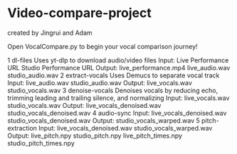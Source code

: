 # Video-compare-project
created by Jingrui and Adam

Open VocalCompare.py to begin your vocal comparison journey!

1 dl-files
	Uses yt-dlp to download audio/video files
	Input: 
		Live Performance URL
		Studio Performance URL
	Output: 
		live_performance.mp4
		live_audio.wav
		studio_audio.wav
2 extract-vocals
	Uses Demucs to separate vocal track
	Input: 
		live_audio.wav
		studio_audio.wav
	Output: 
		live_vocals.wav
		studio_vocals.wav
3 denoise-vocals
	Denoises vocals by reducing echo, trimming leading and trailing silence, and normalizing
	Input: 
		live_vocals.wav
		studio_vocals.wav
	Output: 
		live_vocals_denoised.wav
		studio_vocals_denoised.wav
4 audio-sync
	Input: 
		live_vocals_denoised.wav
		studio_vocals_denoised.wav
	Output: 
		studio_vocals_warped.wav
5 pitch-extraction
	Input: 
		live_vocals_denoised.wav
		studio_vocals_warped.wav
	Output: 
		live_pitch.npy
		studio_pitch.npy
		live_pitch_times.npy
		studio_pitch_times.npy
